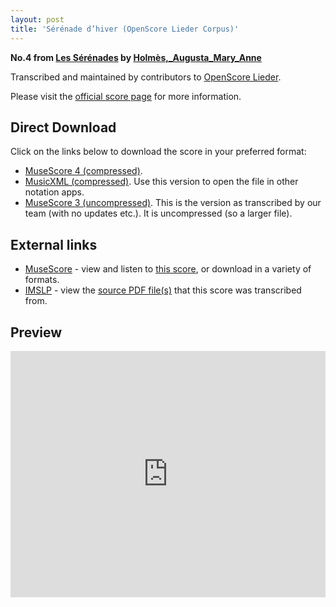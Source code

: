 ```yaml
---
layout: post
title: 'Sérénade d’hiver (OpenScore Lieder Corpus)'
---
```


__No.4 from [Les Sérénades](https://fourscoreandmore.org/openscore/lieder/Holm%C3%A8s,_Augusta_Mary_Anne/Les_S%C3%A9r%C3%A9nades/) by [Holmès,_Augusta_Mary_Anne](https://fourscoreandmore.org/openscore/lieder/Holm%C3%A8s,_Augusta_Mary_Anne)__

Transcribed and maintained by contributors to [OpenScore Lieder].

Please visit the [official score page] for more information.

[official score page]: https://musescore.com/openscore-lieder-corpus/scores/5669861
[OpenScore Lieder]: https://musescore.com/openscore-lieder-corpus

## Direct Download

Click on the links below to download the score in your preferred format:
- [MuseScore 4 (compressed)](https://fourscoreandmore.org/openscore/lieder/Holm%C3%A8s,_Augusta_Mary_Anne/Les_S%C3%A9r%C3%A9nades/4_S%C3%A9r%C3%A9nade_d%E2%80%99hiver.mscz).
- [MusicXML (compressed)](https://fourscoreandmore.org/openscore/lieder/Holm%C3%A8s,_Augusta_Mary_Anne/Les_S%C3%A9r%C3%A9nades/4_S%C3%A9r%C3%A9nade_d%E2%80%99hiver.mxl). Use this version to open the file in other notation apps.
- [MuseScore 3 (uncompressed)](https://raw.githubusercontent.com/OpenScore/Lieder/refs/heads/main/scores/Holm%C3%A8s,_Augusta_Mary_Anne/Les_S%C3%A9r%C3%A9nades/4_S%C3%A9r%C3%A9nade_d%E2%80%99hiver/lc5669861.mscx). This is the version as transcribed by our team (with no updates etc.). It is uncompressed (so a larger file).

## External links

- [MuseScore] - view and listen to [this score][MuseScore], or download in a variety of formats.
- [IMSLP] - view the [source PDF file(s)][IMSLP] that this score was transcribed from.

[MuseScore]: https://musescore.com/score/5669861
[IMSLP]: https://imslp.org/wiki/Special:ReverseLookup/584723

## Preview

<iframe width="100%" height="394" src="https://musescore.com/openscore-lieder-corpus/scores/5669861/embed" frameborder="0" allowfullscreen allow="autoplay; fullscreen"></iframe>
